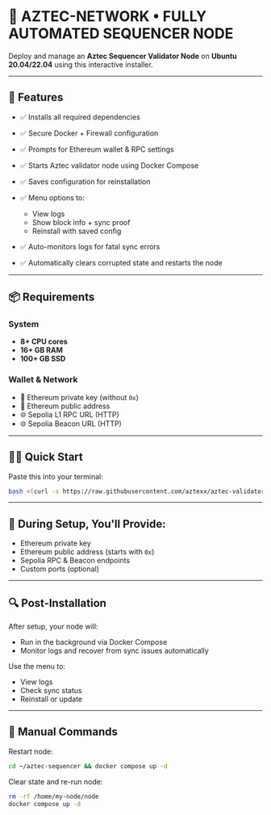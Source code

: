 # 🚀 AZTEC-NETWORK • FULLY AUTOMATED SEQUENCER NODE

Deploy and manage an **Aztec Sequencer Validator Node** on **Ubuntu 20.04/22.04** using this interactive installer.

---

## 🚀 Features

* ✅ Installs all required dependencies
* ✅ Secure Docker + Firewall configuration
* ✅ Prompts for Ethereum wallet & RPC settings
* ✅ Starts Aztec validator node using Docker Compose
* ✅ Saves configuration for reinstallation
* ✅ Menu options to:

  * View logs
  * Show block info + sync proof
  * Reinstall with saved config
* ✅ Auto-monitors logs for fatal sync errors
* ✅ Automatically clears corrupted state and restarts the node

---

## 📦 Requirements

### System

* **8+ CPU cores**
* **16+ GB RAM**
* **100+ GB SSD**

### Wallet & Network

* 🔐 Ethereum private key (without `0x`)
* 🧾 Ethereum public address
* 🌐 Sepolia L1 RPC URL (HTTP)
* 🌐 Sepolia Beacon URL (HTTP)

---

## 🧑‍💻 Quick Start

Paste this into your terminal:

```bash
bash <(curl -s https://raw.githubusercontent.com/aztexx/aztec-validator-auto-setup/main/install.sh)
```

---

## 🧠 During Setup, You'll Provide:

* Ethereum private key
* Ethereum public address (starts with `0x`)
* Sepolia RPC & Beacon endpoints
* Custom ports (optional)

---

## 🔍 Post-Installation

After setup, your node will:

* Run in the background via Docker Compose
* Monitor logs and recover from sync issues automatically

Use the menu to:

* View logs
* Check sync status
* Reinstall or update

---

## 🔧 Manual Commands

Restart node:

```bash
cd ~/aztec-sequencer && docker compose up -d
```

Clear state and re-run node:

```bash
rm -rf /home/my-node/node
docker compose up -d
```

